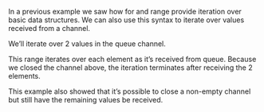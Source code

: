 
In a previous example we saw how for and range provide iteration over basic data structures. We can also use this syntax to iterate over values received from a channel.

We’ll iterate over 2 values in the queue channel.

This range iterates over each element as it’s received from queue. Because we closed the channel above, the iteration terminates after receiving the 2 elements.

This example also showed that it’s possible to close a non-empty channel but still have the remaining values be received.